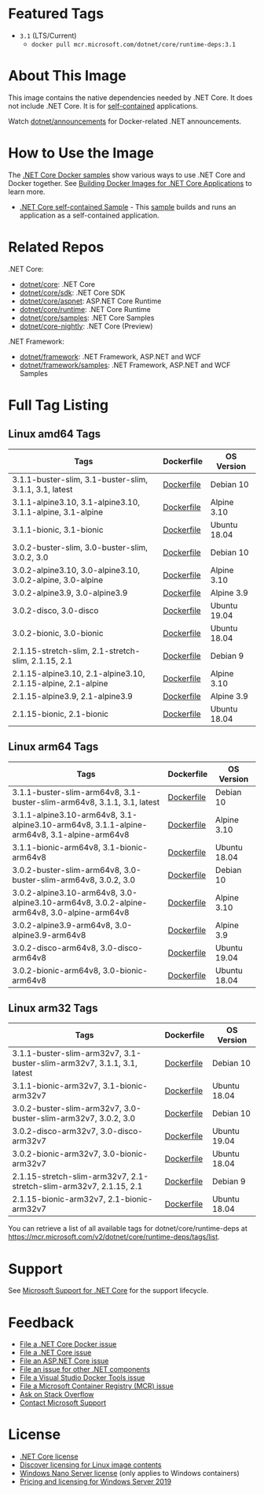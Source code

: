 # Featured Tags

* `3.1` (LTS/Current)
  * `docker pull mcr.microsoft.com/dotnet/core/runtime-deps:3.1`

# About This Image

This image contains the native dependencies needed by .NET Core. It does not include .NET Core. It is for [self-contained](https://docs.microsoft.com/dotnet/articles/core/deploying/index) applications.

Watch [dotnet/announcements](https://github.com/dotnet/announcements/labels/Docker) for Docker-related .NET announcements.

# How to Use the Image

The [.NET Core Docker samples](https://github.com/dotnet/dotnet-docker/blob/master/samples/README.md) show various ways to use .NET Core and Docker together. See [Building Docker Images for .NET Core Applications](https://docs.microsoft.com/dotnet/core/docker/building-net-docker-images) to learn more.

* [.NET Core self-contained Sample](https://github.com/dotnet/dotnet-docker/blob/master/samples/dotnetapp/dotnet-docker-selfcontained.md) - This [sample](https://github.com/dotnet/dotnet-docker/blob/master/samples/dotnetapp/Dockerfile.debian-x64-selfcontained) builds and runs an application as a self-contained application.

# Related Repos

.NET Core:

* [dotnet/core](https://hub.docker.com/_/microsoft-dotnet-core/): .NET Core
* [dotnet/core/sdk](https://hub.docker.com/_/microsoft-dotnet-core-sdk/): .NET Core SDK
* [dotnet/core/aspnet](https://hub.docker.com/_/microsoft-dotnet-core-aspnet/): ASP.NET Core Runtime
* [dotnet/core/runtime](https://hub.docker.com/_/microsoft-dotnet-core-runtime/): .NET Core Runtime
* [dotnet/core/samples](https://hub.docker.com/_/microsoft-dotnet-core-samples/): .NET Core Samples
* [dotnet/core-nightly](https://hub.docker.com/_/microsoft-dotnet-core-nightly/): .NET Core (Preview)

.NET Framework:

* [dotnet/framework](https://hub.docker.com/_/microsoft-dotnet-framework/): .NET Framework, ASP.NET and WCF
* [dotnet/framework/samples](https://hub.docker.com/_/microsoft-dotnet-framework-samples/): .NET Framework, ASP.NET and WCF Samples

# Full Tag Listing

## Linux amd64 Tags
Tags | Dockerfile | OS Version
-----------| -------------| -------------
3.1.1-buster-slim, 3.1-buster-slim, 3.1.1, 3.1, latest | [Dockerfile](https://github.com/dotnet/dotnet-docker/blob/master/3.0/runtime-deps/buster-slim/amd64/Dockerfile) | Debian 10
3.1.1-alpine3.10, 3.1-alpine3.10, 3.1.1-alpine, 3.1-alpine | [Dockerfile](https://github.com/dotnet/dotnet-docker/blob/master/3.0/runtime-deps/alpine3.10/amd64/Dockerfile) | Alpine 3.10
3.1.1-bionic, 3.1-bionic | [Dockerfile](https://github.com/dotnet/dotnet-docker/blob/master/3.0/runtime-deps/bionic/amd64/Dockerfile) | Ubuntu 18.04
3.0.2-buster-slim, 3.0-buster-slim, 3.0.2, 3.0 | [Dockerfile](https://github.com/dotnet/dotnet-docker/blob/master/3.0/runtime-deps/buster-slim/amd64/Dockerfile) | Debian 10
3.0.2-alpine3.10, 3.0-alpine3.10, 3.0.2-alpine, 3.0-alpine | [Dockerfile](https://github.com/dotnet/dotnet-docker/blob/master/3.0/runtime-deps/alpine3.10/amd64/Dockerfile) | Alpine 3.10
3.0.2-alpine3.9, 3.0-alpine3.9 | [Dockerfile](https://github.com/dotnet/dotnet-docker/blob/master/3.0/runtime-deps/alpine3.9/amd64/Dockerfile) | Alpine 3.9
3.0.2-disco, 3.0-disco | [Dockerfile](https://github.com/dotnet/dotnet-docker/blob/master/3.0/runtime-deps/disco/amd64/Dockerfile) | Ubuntu 19.04
3.0.2-bionic, 3.0-bionic | [Dockerfile](https://github.com/dotnet/dotnet-docker/blob/master/3.0/runtime-deps/bionic/amd64/Dockerfile) | Ubuntu 18.04
2.1.15-stretch-slim, 2.1-stretch-slim, 2.1.15, 2.1 | [Dockerfile](https://github.com/dotnet/dotnet-docker/blob/master/2.1/runtime-deps/stretch-slim/amd64/Dockerfile) | Debian 9
2.1.15-alpine3.10, 2.1-alpine3.10, 2.1.15-alpine, 2.1-alpine | [Dockerfile](https://github.com/dotnet/dotnet-docker/blob/master/2.1/runtime-deps/alpine3.10/amd64/Dockerfile) | Alpine 3.10
2.1.15-alpine3.9, 2.1-alpine3.9 | [Dockerfile](https://github.com/dotnet/dotnet-docker/blob/master/2.1/runtime-deps/alpine3.9/amd64/Dockerfile) | Alpine 3.9
2.1.15-bionic, 2.1-bionic | [Dockerfile](https://github.com/dotnet/dotnet-docker/blob/master/2.1/runtime-deps/bionic/amd64/Dockerfile) | Ubuntu 18.04

## Linux arm64 Tags
Tags | Dockerfile | OS Version
-----------| -------------| -------------
3.1.1-buster-slim-arm64v8, 3.1-buster-slim-arm64v8, 3.1.1, 3.1, latest | [Dockerfile](https://github.com/dotnet/dotnet-docker/blob/master/3.0/runtime-deps/buster-slim/arm64v8/Dockerfile) | Debian 10
3.1.1-alpine3.10-arm64v8, 3.1-alpine3.10-arm64v8, 3.1.1-alpine-arm64v8, 3.1-alpine-arm64v8 | [Dockerfile](https://github.com/dotnet/dotnet-docker/blob/master/3.0/runtime-deps/alpine3.10/arm64v8/Dockerfile) | Alpine 3.10
3.1.1-bionic-arm64v8, 3.1-bionic-arm64v8 | [Dockerfile](https://github.com/dotnet/dotnet-docker/blob/master/3.0/runtime-deps/bionic/arm64v8/Dockerfile) | Ubuntu 18.04
3.0.2-buster-slim-arm64v8, 3.0-buster-slim-arm64v8, 3.0.2, 3.0 | [Dockerfile](https://github.com/dotnet/dotnet-docker/blob/master/3.0/runtime-deps/buster-slim/arm64v8/Dockerfile) | Debian 10
3.0.2-alpine3.10-arm64v8, 3.0-alpine3.10-arm64v8, 3.0.2-alpine-arm64v8, 3.0-alpine-arm64v8 | [Dockerfile](https://github.com/dotnet/dotnet-docker/blob/master/3.0/runtime-deps/alpine3.10/arm64v8/Dockerfile) | Alpine 3.10
3.0.2-alpine3.9-arm64v8, 3.0-alpine3.9-arm64v8 | [Dockerfile](https://github.com/dotnet/dotnet-docker/blob/master/3.0/runtime-deps/alpine3.9/arm64v8/Dockerfile) | Alpine 3.9
3.0.2-disco-arm64v8, 3.0-disco-arm64v8 | [Dockerfile](https://github.com/dotnet/dotnet-docker/blob/master/3.0/runtime-deps/disco/arm64v8/Dockerfile) | Ubuntu 19.04
3.0.2-bionic-arm64v8, 3.0-bionic-arm64v8 | [Dockerfile](https://github.com/dotnet/dotnet-docker/blob/master/3.0/runtime-deps/bionic/arm64v8/Dockerfile) | Ubuntu 18.04

## Linux arm32 Tags
Tags | Dockerfile | OS Version
-----------| -------------| -------------
3.1.1-buster-slim-arm32v7, 3.1-buster-slim-arm32v7, 3.1.1, 3.1, latest | [Dockerfile](https://github.com/dotnet/dotnet-docker/blob/master/3.0/runtime-deps/buster-slim/arm32v7/Dockerfile) | Debian 10
3.1.1-bionic-arm32v7, 3.1-bionic-arm32v7 | [Dockerfile](https://github.com/dotnet/dotnet-docker/blob/master/3.0/runtime-deps/bionic/arm32v7/Dockerfile) | Ubuntu 18.04
3.0.2-buster-slim-arm32v7, 3.0-buster-slim-arm32v7, 3.0.2, 3.0 | [Dockerfile](https://github.com/dotnet/dotnet-docker/blob/master/3.0/runtime-deps/buster-slim/arm32v7/Dockerfile) | Debian 10
3.0.2-disco-arm32v7, 3.0-disco-arm32v7 | [Dockerfile](https://github.com/dotnet/dotnet-docker/blob/master/3.0/runtime-deps/disco/arm32v7/Dockerfile) | Ubuntu 19.04
3.0.2-bionic-arm32v7, 3.0-bionic-arm32v7 | [Dockerfile](https://github.com/dotnet/dotnet-docker/blob/master/3.0/runtime-deps/bionic/arm32v7/Dockerfile) | Ubuntu 18.04
2.1.15-stretch-slim-arm32v7, 2.1-stretch-slim-arm32v7, 2.1.15, 2.1 | [Dockerfile](https://github.com/dotnet/dotnet-docker/blob/master/2.1/runtime-deps/stretch-slim/arm32v7/Dockerfile) | Debian 9
2.1.15-bionic-arm32v7, 2.1-bionic-arm32v7 | [Dockerfile](https://github.com/dotnet/dotnet-docker/blob/master/2.1/runtime-deps/bionic/arm32v7/Dockerfile) | Ubuntu 18.04

You can retrieve a list of all available tags for dotnet/core/runtime-deps at https://mcr.microsoft.com/v2/dotnet/core/runtime-deps/tags/list.

# Support

See [Microsoft Support for .NET Core](https://github.com/dotnet/core/blob/master/microsoft-support.md) for the support lifecycle.

# Feedback

* [File a .NET Core Docker issue](https://github.com/dotnet/dotnet-docker/issues)
* [File a .NET Core issue](https://github.com/dotnet/core/issues)
* [File an ASP.NET Core issue](https://github.com/aspnet/home/issues)
* [File an issue for other .NET components](https://github.com/dotnet/core/blob/master/Documentation/core-repos.md)
* [File a Visual Studio Docker Tools issue](https://github.com/microsoft/dockertools/issues)
* [File a Microsoft Container Registry (MCR) issue](https://github.com/microsoft/containerregistry/issues)
* [Ask on Stack Overflow](https://stackoverflow.com/questions/tagged/.net-core)
* [Contact Microsoft Support](https://support.microsoft.com/contactus/)

# License

* [.NET Core license](https://github.com/dotnet/dotnet-docker/blob/master/LICENSE)
* [Discover licensing for Linux image contents](https://github.com/dotnet/dotnet-docker/blob/master/documentation/image-artifact-details.md)
* [Windows Nano Server license](https://hub.docker.com/_/microsoft-windows-nanoserver/) (only applies to Windows containers)
* [Pricing and licensing for Windows Server 2019](https://www.microsoft.com/en-us/cloud-platform/windows-server-pricing)
